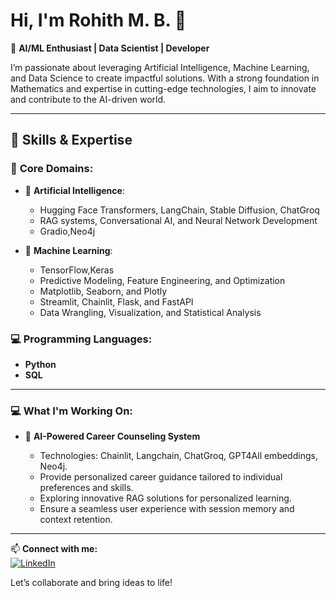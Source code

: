 # Hi, I'm Rohith M. B. 👋  

🚀 **AI/ML Enthusiast | Data Scientist | Developer**  

I’m passionate about leveraging Artificial Intelligence, Machine Learning, and Data Science to create impactful solutions. With a strong foundation in Mathematics and expertise in cutting-edge technologies, I aim to innovate and contribute to the AI-driven world.  

---

## 🔧 **Skills & Expertise**  

### 🌟 **Core Domains:**

- 🤖 **Artificial Intelligence**:
  - Hugging Face Transformers, LangChain, Stable Diffusion, ChatGroq
  - RAG systems, Conversational AI, and Neural Network Development
  - Gradio,Neo4j

- 🧠 **Machine Learning**:
  - TensorFlow,Keras
  - Predictive Modeling, Feature Engineering, and Optimization
  - Matplotlib, Seaborn, and Plotly
  - Streamlit, Chainlit, Flask, and FastAPI
  - Data Wrangling, Visualization, and Statistical Analysis  

### 💻 **Programming Languages:**  

- **Python**
- **SQL**

---

### 💻 **What I'm Working On:** 

- 🤖 **AI-Powered Career Counseling System**

  - Technologies: Chainlit, Langchain, ChatGroq, GPT4All embeddings, Neo4j.
  - Provide personalized career guidance tailored to individual preferences and skills.
  - Exploring innovative RAG solutions for personalized learning.
  - Ensure a seamless user experience with session memory and context retention.

---

📫 **Connect with me:**  
[![LinkedIn](https://img.shields.io/badge/LinkedIn-0077B5?style=for-the-badge&logo=linkedin&logoColor=white)](https://www.linkedin.com/in/rohithekm)


Let’s collaborate and bring ideas to life!  
